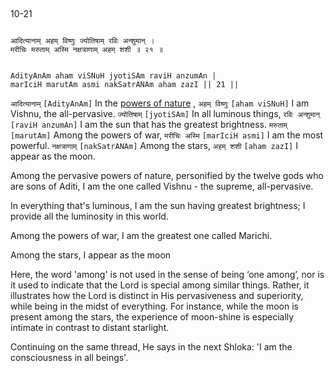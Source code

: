 ## <a name='_21'></a>
10-21


```shloka-sa

आदित्यानाम् अहम् विष्णुः ज्योतिषाम् रविः अन्शुमान् ।
मरीचिः मरुताम् अस्मि नक्षत्राणाम् अहम् शशी ॥ २१ ॥

```
```shloka-sa-hk

AdityAnAm aham viSNuH jyotiSAm raviH anzumAn |
marIciH marutAm asmi nakSatrANAm aham zazI || 21 ||

```
`आदित्यानाम्` `[AdityAnAm]` In the 
[powers of nature](gods_and_other_powers)
, `अहम् विष्णुः` `[aham viSNuH]` I am Vishnu, the all-pervasive. `ज्योतिषाम्` `[jyotiSAm]` In all luminous things, `रविः अन्शुमान्` `[raviH anzumAn]` I am the sun that has the greatest brightness. `मरुताम्` `[marutAm]` Among the powers of war, `मरीचिः अस्मि` `[marIciH asmi]` I am the most powerful. `नक्षत्राणाम्` `[nakSatrANAm]` Among the stars, `अहम् शशी` `[aham zazI]` I appear as the moon.

Among the pervasive powers of nature, personified by the twelve gods who are sons of Aditi, I am the one called Vishnu - the supreme, all-pervasive. 

In everything that's luminous, I am the sun having greatest brightness; I provide all the luminosity in this world. 

Among the powers of war, I am the greatest one called Marichi. 

Among the stars, I appear as the moon

Here, the word 'among' is not used in the sense of being ‘one among’, nor is it used to indicate that the Lord is special among similar things. Rather, it illustrates how the Lord is distinct in His pervasiveness and superiority, while being in the midst of everything. For instance, while the moon is present among the stars, the experience of moon-shine is especially intimate in contrast to distant starlight.

Continuing on the same thread, He says in the next Shloka: 'I am the consciousness in all beings'.


